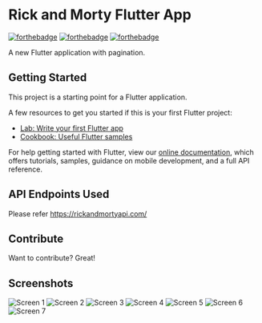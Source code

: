 # Rick and Morty Flutter App 

[![forthebadge](https://forthebadge.com/images/badges/check-it-out.svg)](https://forthebadge.com)
[![forthebadge](https://forthebadge.com/images/badges/powered-by-responsibility.svg)](https://forthebadge.com)
[![forthebadge](https://forthebadge.com/images/badges/built-with-swag.svg)](https://forthebadge.com)

A new Flutter application with pagination.

## Getting Started

This project is a starting point for a Flutter application.

A few resources to get you started if this is your first Flutter project:

- [Lab: Write your first Flutter app](https://flutter.dev/docs/get-started/codelab)
- [Cookbook: Useful Flutter samples](https://flutter.dev/docs/cookbook)

For help getting started with Flutter, view our
[online documentation](https://flutter.dev/docs), which offers tutorials,
samples, guidance on mobile development, and a full API reference.  

## API Endpoints Used

Please refer https://rickandmortyapi.com/

## Contribute 

Want to contribute? Great!  

## Screenshots 

![Screen 1](screenshots/1.png)
![Screen 2](screenshots/2.png)
![Screen 3](screenshots/3.png)
![Screen 4](screenshots/4.png)
![Screen 5](screenshots/5.png)
![Screen 6](screenshots/6.png)
![Screen 7](screenshots/7.png)


